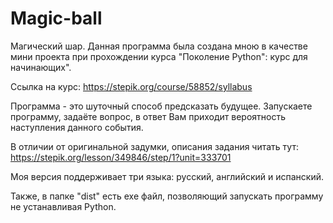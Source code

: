 # Magic-ball
Магический шар. Данная программа была создана мною в качестве мини проекта при
прохождении курса "Поколение Python": курс для начинающих". 

Ссылка на курс: https://stepik.org/course/58852/syllabus

Программа - это шуточный способ предсказать будущее. Запускаете программу, задаёте
вопрос, в ответ Вам приходит вероятность наступления данного события. 

В отличии от оригинальной задумки, описания задания читать тут: 
https://stepik.org/lesson/349846/step/1?unit=333701

Моя версия поддерживает три языка: русский, английский и испанский.

Также, в папке "dist" есть exe файл, позволяющий запускать программу не
устанавливая Python.
